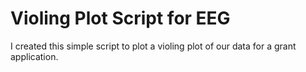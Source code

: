 # Violing Plot Script for EEG
 I created this simple script to plot a violing plot of our data for a grant application. 

